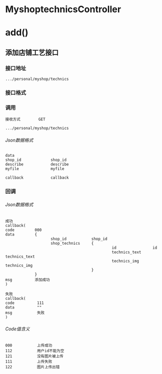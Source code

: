 # MyshoptechnicsController #
# add()
## 添加店铺工艺接口


### 接口地址


```
.../personal/myshop/technics
```

### 接口格式

### 调用

```
接收方式        GET
```

```
.../personal/myshop/technics
```

###### Json数据格式
```
data
shop_id             shop_id
describe            describe
myfile              myfile

callback            callback
```

### 回调
###### Json数据格式

```
成功
callback(
code         000
data         {
                    shop_id           shop_id  
                    shop_technics     {
                                               id                id
                                               technics_text     technics_text
                                               technics_img      technics_img
                                      } 
             }
msg          添加成功
)
```

```
失败
callback(
code          111
data          ""
msg           失败
)
```

###### Code值含义

```
000           上传成功
112           用户id不能为空
121           没有图片被上传
111           上传失败
122           图片上传出错
```